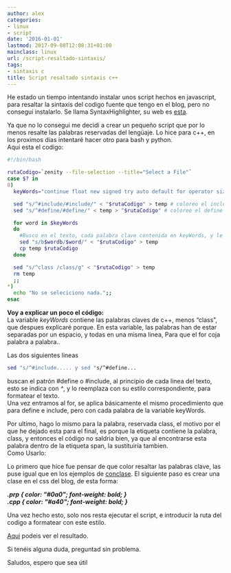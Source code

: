 ```yaml
---
author: alex
categories:
- linux
- script
date: '2016-01-01'
lastmod: 2017-09-08T12:08:31+01:00
mainclass: linux
url: /script-resaltado-sintaxis/
tags:
- sintaxis c
title: Script resaltado sintaxis c++
---
```


He estado un tiempo intentando instalar unos script hechos en javascript, para resaltar la sintaxis del codigo fuente que tengo en el blog, pero no conseguí instalarlo. Se llama SyntaxHighlighter, su web es <a href="http://alexgorbatchev.com/SyntaxHighlighter/" target="_blank">esta</a>.

Ya que no lo consegui me decidi a crear un pequeño script que por lo menos resalte las palabras reservadas del lengüaje. Lo hice para c++, en los proximos días intentaré hacer otro para bash y python.<br /> Aqui esta el codigo:

```bash
#!/bin/bash

rutaCodigo=`zenity --file-selection --title="Select a File"`
case $? in
0)
  keyWords="continue float new signed try auto default for operator sizeof typedef break delete friend private static union case do goto protected struct unsigned catch double if public switch virtual char else inline register template void enum int return this volatile const extern long short throw while bool cout cin using namespace"

  sed "s/^#include/#include/" < "$rutaCodigo" > temp # coloreo el include
  sed "s/^#define/#define/" < temp > "$rutaCodigo" # coloreo el define

  for word in $keyWords
  do
    #Busco en el texto, cada palabra clave contenida en keyWords, y le añado la etiqueta span
    sed "s/b$wordb/$word/" < "$rutaCodigo" > temp
    cp temp $rutaCodigo
  done

  sed "s/^class /class/g" < "$rutaCodigo" > temp
  rm temp
  ;;
*)
  echo "No se seleciciono nada.";;
esac
```

<b>Voy a explicar un poco el código:</b><br /> La variable <em>keyWords</em> contiene las palabras claves de c++, menos &#8220;class&#8221;, que despues explicaré porque. En esta variable, las palabras han de estar separadas por un espacio, y todas en una misma linea, Para que el for coja palabra a palabra..

Las dos siguientes lineas

```bash
sed "s/^#include..... y sed "s/^#define...
```

<p>
    buscan el patrón #define o #include, al principio de cada linea del texto, esto se indica con <em>^</em>, y lo reemplaza con su estilo correspondiente, para formatear el texto.<br /> Una vez entramos al for, se aplica básicamente el mismo procedimiento que para define e include, pero con cada palabra de la variable keyWords.
  </p>
<p>
    Por ultimo, hago lo mismo para la palabra, reservada class, el motivo por el que he dejado esta para el final, es porque la etiqueta <span class...="class..."> contiene la palabra, class, y entonces el código no saldria bien, ya que al encontrarse esta palabra dentro de la etiqueta span, la sustituiría tambien.<br /> Como Usarlo:
  </span></p>
<p>
    Lo primero que hice fue pensar de que color resaltar las palabras clave, las puse igual que en los ejemplos de <a href="http://conclase.net/" target="_blank">conclase</a>. El siguiente paso es crear una clase en el css del blog, de esta forma:
  </p>
<p>
<b><i>.prp { color: "#0a0"; font-weight: bold; }<br /> .cpp { color: "#a40"; font-weight: bold; }</i></b>
</p>
<p>
    Una vez hecho esto, solo nos resta ejecutar el script, e introducir la ruta del codigo a formatear con este estilo.
  </p>
<p>
<a href="http://bashyc.blogspot.com/p/curso-c.html#ejercicio111" target="_blank">Aqui</a> podeis ver el resultado.
  </p>
<p>
    Si tenéis alguna duda, preguntad sin problema.
  </p>
<p>
    Saludos, espero que sea útil<br />
</p>
